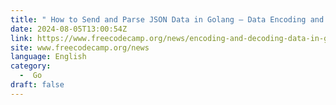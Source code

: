 ```yaml
---
title: " How to Send and Parse JSON Data in Golang – Data Encoding and Decoding Explained With Examples "
date: 2024-08-05T13:00:54Z
link: https://www.freecodecamp.org/news/encoding-and-decoding-data-in-golang/?utm_medium=RSS&utm_source=news.12bit.vn
site: www.freecodecamp.org/news
language: English
category:
  -  Go 
draft: false
---
```

